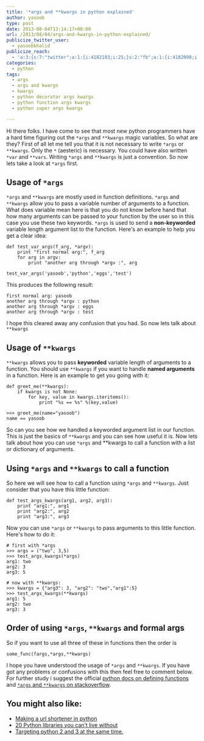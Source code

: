 ```yaml
---
title: '*args and **kwargs in python explained'
author: yasoob
type: post
date: 2013-08-04T13:14:17+00:00
url: /2013/08/04/args-and-kwargs-in-python-explained/
publicize_twitter_user:
  - yasoobkhalid
publicize_reach:
  - 'a:3:{s:7:"twitter";a:1:{i:4182103;i:25;}s:2:"fb";a:1:{i:4182098;i:16;}s:2:"wp";a:1:{i:0;i:10;}}'
categories:
  - python
tags:
  - args
  - args and kwargs
  - kwargs
  - python decorator args kwargs
  - python function args kwargs
  - python super args kwargs

---
```

Hi there folks. I have come to see that most new python programmers have a hard time figuring out the `*args` and `**kwargs` magic variables. So what are they? First of all let me tell you that it is not necessary to write `*args` or `**kwargs`. Only the `*` (aesteric) is necessary. You could have also written `*var` and `**vars`. Writing `*args` and `**kwargs` is just a convention. So now lets take a look at `*args` first.

## Usage of `*args`
  
`*args` and `**kwargs` are mostly used in function definitions. `*args` and `**kwargs` allow you to pass a variable number of arguments to a function. What does variable mean here is that you do not know before hand that how many arguments can be passed to your function by the user so in this case you use these two keywords. `*args` is used to send a **non-keyworded** variable length argument list to the function. Here's an example to help you get a clear idea:

```
def test_var_args(f_arg, *argv):
    print "first normal arg:", f_arg
    for arg in argv:
        print "another arg through *argv :", arg

test_var_args('yasoob','python','eggs','test')
```

This produces the following result:

```
first normal arg: yasoob
another arg through *argv : python
another arg through *argv : eggs
another arg through *argv : test
```

I hope this cleared away any confusion that you had. So now lets talk about `**kwargs`

## Usage of `**kwargs`
  
`**kwargs` allows you to pass **keyworded** variable length of arguments to a function. You should use `**kwargs` if you want to handle **named arguments** in a function. Here is an example to get you going with it:

```
def greet_me(**kwargs):
    if kwargs is not None:
        for key, value in kwargs.iteritems():
            print "%s == %s" %(key,value)
 
>>> greet_me(name="yasoob")
name == yasoob
```

So can you see how we handled a keyworded argument list in our function. This is just the basics of `**kwargs` and you can see how useful it is. Now lets talk about how you can use `*args` and **kwargs to call a function with a list or dictionary of arguments.

## Using `*args` and `**kwargs` to call a function
  
So here we will see how to call a function using `*args` and `**kwargs`. Just consider that you have this little function:

```
def test_args_kwargs(arg1, arg2, arg3):
    print "arg1:", arg1
    print "arg2:", arg2
    print "arg3:", arg3
```

Now you can use `*args` or `**kwargs` to pass arguments to this little function. Here's how to do it:

```
# first with *args
>>> args = ("two", 3,5)
>>> test_args_kwargs(*args)
arg1: two
arg2: 3
arg3: 5

# now with **kwargs:
>>> kwargs = {"arg3": 3, "arg2": "two","arg1":5}
>>> test_args_kwargs(**kwargs)
arg1: 5
arg2: two
arg3: 3
```

## Order of using `*args`, `**kwargs` and formal args
  
So if you want to use all three of these in functions then the order is 

```
some_func(fargs,*args,**kwargs)
```

I hope you have understood the usage of `*args` and `**kwargs`. If you have got any problems or confusions with this then feel free to comment below. For further study i suggest the official [python docs on defining functions][1] and [`*args` and `**kwargs` on stackoverflow][2]. 

## You might also like:
  
- [Making a url shortener in python][3]
- [20 Python libraries you can’t live without][4]
- [Targeting python 2 and 3 at the same time.][5]

 [1]: http://docs.python.org/tutorial/controlflow.html#more-on-defining-functions
 [2]: http://stackoverflow.com/questions/3394835/args-and-kwargs
 [3]: http://freepythontips.wordpress.com/2013/08/03/a-url-shortener-in-python/
 [4]: http://freepythontips.wordpress.com/2013/07/30/20-python-libraries-you-cant-live-without/
 [5]: http://freepythontips.wordpress.com/2013/07/30/make-your-programs-compatible-with-python-2-and-3-at-the-same-time/